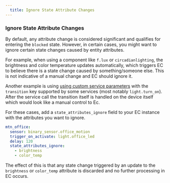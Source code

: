 ```yaml
---
  title: Ignore State Attribute Changes
---
```

### Ignore State Attribute Changes

By default, any attribute change is considered significant and qualifies for entering the `blocked` state. However, in certain cases, you might want to ignore certain state changes caused by entity attributes.

For example, when using a component like `f.lux` or `circadianlighting`, the brightness and color temperature updates automatically, which triggers EC to believe there is a state change caused by something/someone else. This is not indicative of a manual change and EC should ignore it.

Another example is using [using custom service parameters](../config-advanced/custom-params.md) with the `transition` key supported by some services (most notably `light.turn_on`). After the service call the transition itself is handled on the device itself which would look like a manual control to Ec.

For these cases, add a `state_attributes_ignore` field to your EC instance with the attributes you want to ignore.

```yaml
mtn_office:
  sensor: binary_sensor.office_motion
  trigger_on_activate: light.office_led
  delay: 120
  state_attributes_ignore:
    - brightness
    - color_temp
```

The effect of this is that any state change triggered by an update to the `brightness` or `color_temp` attribute is discarded and no further processing in EC occurs.